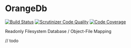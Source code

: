 OrangeDb
========

[![Build Status](https://travis-ci.org/DavidBadura/orangedb.svg?branch=master)](https://travis-ci.org/DavidBadura/orangedb)
[![Scrutinizer Code Quality](https://scrutinizer-ci.com/g/DavidBadura/orangedb/badges/quality-score.png?b=master)](https://scrutinizer-ci.com/g/DavidBadura/orangedb/?branch=master)
[![Code Coverage](https://scrutinizer-ci.com/g/DavidBadura/orangedb/badges/coverage.png?b=master)](https://scrutinizer-ci.com/g/DavidBadura/orangedb/?branch=master)

Readonly Filesystem Database / Object-File Mapping

// todo
